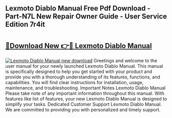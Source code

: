 ## Lexmoto Diablo Manual Free Pdf Download - Part-N7L New Repair Owner Guide - User Service Edition 7r4it

# <h2><a href="http://cf26806.oget.top/?id=Lexmoto+Diablo+Manual">🔗Download New 👉🔴 Lexmoto Diablo Manual</a></h2>

[![Lexmoto Diablo Manual new download](https://i.imgur.com/5g1atiW.png)](http://cf26806.oget.top/?id=Lexmoto+Diablo+Manual)
Greetings and welcome to the user manual for your newly launched Lexmoto Diablo Manual. This manual is specifically designed to help you get started with your product and provide you with a thorough understanding of its features, functions, and capabilities. You will find clear instructions for installation, usage, maintenance, and troubleshooting. Important Notes Lexmoto Diablo Manual Please take note of any important information throughout this manual. With features like list of features, your new Lexmoto Diablo Manual is designed to simplify your tasks. Dedicated Customer Support Lexmoto Diablo Manual. We are committed to providing you with personalized and timely support.
